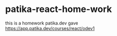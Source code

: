 # patika-react-home-work
this is a homework patika.dev gave
https://app.patika.dev/courses/react/odev1
